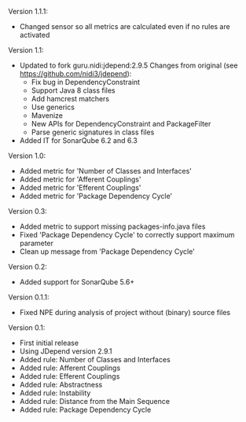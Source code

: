 Version 1.1.1:
 - Changed sensor so all metrics are calculated even if no rules are activated 

Version 1.1:
 - Updated to fork guru.nidi:jdepend:2.9.5
   Changes from original (see https://github.com/nidi3/jdepend):
     - Fix bug in DependencyConstraint
     - Support Java 8 class files
     - Add hamcrest matchers
     - Use generics
     - Mavenize
     - New APIs for DependencyConstraint and PackageFilter
     - Parse generic signatures in class files
 - Added IT for SonarQube 6.2 and 6.3

Version 1.0:
 - Added metric for 'Number of Classes and Interfaces'
 - Added metric for 'Afferent Couplings'
 - Added metric for 'Efferent Couplings'
 - Added metric for 'Package Dependency Cycle'

Version 0.3:
 - Added metric to support missing packages-info.java files
 - Fixed 'Package Dependency Cycle' to correctly support maximum parameter
 - Clean up message from 'Package Dependency Cycle'

Version 0.2:
 - Added support for SonarQube 5.6+
 
Version 0.1.1:
 - Fixed NPE during analysis of project without (binary) source files

Version 0.1:
 - First initial release
 - Using JDepend version 2.9.1
 - Added rule: Number of Classes and Interfaces
 - Added rule: Afferent Couplings
 - Added rule: Efferent Couplings
 - Added rule: Abstractness
 - Added rule: Instability
 - Added rule: Distance from the Main Sequence
 - Added rule: Package Dependency Cycle
 
